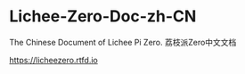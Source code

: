 # Lichee-Zero-Doc-zh-CN
The Chinese Document of Lichee Pi Zero. 荔枝派Zero中文文档



https://licheezero.rtfd.io
